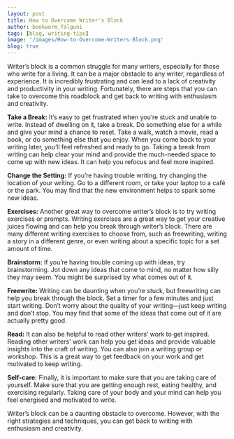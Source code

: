 ```yaml
---
layout: post
title: How to Overcome Writer's Block
author: bookworm_falguni
tags: [blog, writing-tips]
image: '/images/How-to-Overcome-Writers-Block.png'
blog: true
---
```

Writer’s block is a common struggle for many writers, especially for those who write for a living. It can be a major obstacle to any writer, regardless of experience. It is incredibly frustrating and can lead to a lack of creativity and productivity in your writing. Fortunately, there are steps that you can take to overcome this roadblock and get back to writing with enthusiasm and creativity. 

**Take a Break:** 
It’s easy to get frustrated when you’re stuck and unable to write. Instead of dwelling on it, take a break. Do something else for a while and give your mind a chance to reset. Take a walk, watch a movie, read a book, or do something else that you enjoy. When you come back to your writing later, you’ll feel refreshed and ready to go.
Taking a break from writing can help clear your mind and provide the much-needed space to come up with new ideas. It can help you refocus and feel more inspired. 

**Change the Setting:** 
If you’re having trouble writing, try changing the location of your writing. Go to a different room, or take your laptop to a café or the park. You may find that the new environment helps to spark some new ideas.

**Exercises:** 
Another great way to overcome writer’s block is to try writing exercises or prompts. Writing exercises are a great way to get your creative juices flowing and can help you break through writer’s block. There are many different writing exercises to choose from, such as freewriting, writing a story in a different genre, or even writing about a specific topic for a set amount of time.

**Brainstorm:** 
If you’re having trouble coming up with ideas, try brainstorming. Jot down any ideas that come to mind, no matter how silly they may seem. You might be surprised by what comes out of it.

**Freewrite:** 
Writing can be daunting when you’re stuck, but freewriting can help you break through the block. Set a timer for a few minutes and just start writing. Don’t worry about the quality of your writing—just keep writing and don’t stop. You may find that some of the ideas that come out of it are actually pretty good.

**Read:**
It can also be helpful to read other writers’ work to get inspired. Reading other writers’ work can help you get ideas and provide valuable insights into the craft of writing. You can also join a writing group or workshop. This is a great way to get feedback on your work and get motivated to keep writing. 

**Self-care:**
Finally, it is important to make sure that you are taking care of yourself. Make sure that you are getting enough rest, eating healthy, and exercising regularly. Taking care of your body and your mind can help you feel energised and motivated to write. 

Writer’s block can be a daunting obstacle to overcome. However, with the right strategies and techniques, you can get back to writing with enthusiasm and creativity. 

